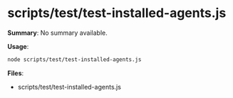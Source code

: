 # scripts/test/test-installed-agents.js

**Summary**: No summary available.

**Usage**:

```bash
node scripts/test/test-installed-agents.js
```

**Files**:
- scripts/test/test-installed-agents.js
